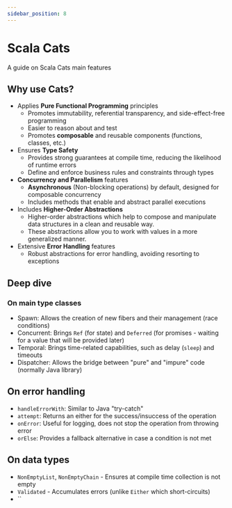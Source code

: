 ```yaml
---
sidebar_position: 8
---
```


# Scala Cats

A guide on Scala Cats main features

## Why use Cats?

- Applies **Pure Functional Programming** principles
  - Promotes immutability, referential transparency, and side-effect-free programming
  - Easier to reason about and test
  - Promotes **composable** and reusable components (functions, classes, etc.)
- Ensures **Type Safety**
  - Provides strong guarantees at compile time, reducing the likelihood of runtime errors
  - Define and enforce business rules and constraints through types
- **Concurrency and Parallelism** features
  - **Asynchronous** (Non-blocking operations) by default, designed for composable concurrency
  - Includes methods that enable and abstract parallel executions 
- Includes **Higher-Order Abstractions**
  - Higher-order abstractions which help to compose and manipulate data structures in a clean and reusable way. 
  - These abstractions allow you to work with values in a more generalized manner.
- Extensive **Error Handling** features
  - Robust abstractions for error handling, avoiding resorting to exceptions

## Deep dive

### On main type classes

- Spawn: Allows the creation of new fibers and their management (race conditions)
- Concurrent: Brings `Ref` (for state) and `Deferred` (for promises - waiting for a value that will be provided later)
- Temporal: Brings time-related capabilities, such as delay (`sleep`) and timeouts
- Dispatcher: Allows the bridge between "pure" and "impure" code (normally Java library)


## On error handling

- `handleErrorWith`: Similar to Java "try-catch"
- `attempt`: Returns an either for the success/insuccess of the operation
- `onError`: Useful for logging, does not stop the operation from throwing error
- `orElse`: Provides a fallback alternative in case a condition is not met

## On data types

- `NonEmptyList`, `NonEmptyChain` - Ensures at compile time collection is not empty
- `Validated` - Accumulates errors (unlike `Either` which short-circuits)
- ``